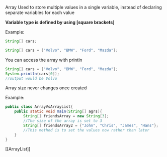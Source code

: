 Array
Used to store multiple values in a single variable, instead of declaring separate variables for each value

**Variable type is defined by using [square brackets]**

Example:
```Java
String[] cars;

String[] cars = {"Volvo", "BMW", "Ford", "Mazda"};
```

You can access the array with println
```Java
String[] cars = {"Volvo", "BMW", "Ford", "Mazda"};
System.println(cars[0]);
//output would be Volvo
```

Array size never changes once created

Example:
```Java
public class ArrayVsArrayList{
	public static void main(String[] agrs){
		String[] friendsArray = new String[3];
		//The size of the array is set to 3
		String[] friendsArray2 = {"John", "Chris", "James", "Hans"};
		//This method is to set the values now rather than later
	}
}
```

[[ArrayList]]

